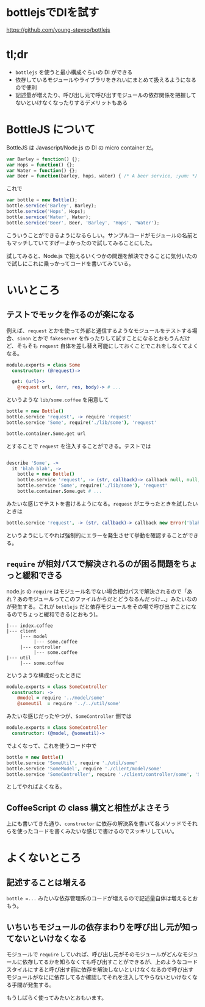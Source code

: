 # bottlejsでDIを試す

https://github.com/young-steveo/bottlejs

# tl;dr

* `bottlejs` を使うと最小構成ぐらいの DI ができる
* 依存しているモジュールやライブラリをきれいにまとめて扱えるようになるので便利
* 記述量が増えたり、呼び出し元で呼び出すモジュールの依存関係を把握してないといけなくなったりするデメリットもある

# BottleJS について

BottleJS は Javascript/Node.js の DI の micro container だ。

```js
var Barley = function() {};
var Hops = function() {};
var Water = function() {};
var Beer = function(barley, hops, water) { /* A beer service, :yum: */ };
```

これで

```js
var bottle = new Bottle();
bottle.service('Barley', Barley);
bottle.service('Hops', Hops);
bottle.service('Water', Water);
bottle.service('Beer', Beer, 'Barley', 'Hops', 'Water');
```

こういうことができるようになるらしい。サンプルコードがモジュールの名前ともマッチしていてすげーよかったので試してみることにした。

試してみると、Node.js で抱えるいくつかの問題を解決できることに気付いたので試しにこれに乗っかってコードを書いてみている。

# いいところ

## テストでモックを作るのが楽になる

例えば、`request` とかを使って外部と通信するようなモジュールをテストする場合、`sinon` とかで `fakeserver` を作ったりして試すことになるとおもうんだけど、そもそも `request` 自体を差し替え可能にしておくことでこれをしなくてよくなる。

```coffee
module.exports = class Some
  constructor: (@request)->

  get: (url)->
    @request url, (err, res, body)-> # ...
```

というような `lib/some.coffee` を用意して

```coffee
bottle = new Bottle()
bottle.service 'request', -> require 'request'
bottle.service 'Some', require('./lib/some'), 'request'

bottle.container.Some.get url
```

とすることで `request` を注入することができる。テストでは

```coffee

describe 'Some', ->
  it 'blah blah', ->
    bottle = new Bottle()
    bottle.service 'request', -> (str, callback)-> callback null, null, 'fake response'
    bottle.service 'Some', require('./lib/some'), 'request'
    bottle.container.Some.get # ...
```

みたいな感じでテストを書けるようになる。`request` がエラったときを試したいときは

```coffee
bottle.service 'request', -> (str, callback)-> callback new Error('blah')
```

というようにしてやれば強制的にエラーを発生させて挙動を確認することができる。

## `require` が相対パスで解決されるのが困る問題をちょっと緩和できる

node.js の `require` はモジュール名でない場合相対パスで解決されるので「あれ？あのモジュールってこのファイルからだとどうなるんだっけ...」みたいなのが発生する。これが `bottlejs` だと依存モジュールをその場で呼び出すことになるのでちょっと緩和できる(とおもう)。

```
|--- index.coffee
|--- client
     |--- model
          |--- some.coffee
     |--- controller
          |--- some.coffee
|--- util
     |--- some.coffee
```

というような構成だったときに

```coffee
module.exports = class SomeController
  constructor: ->
    @model = require '../model/some'
    @someutil  = require '../../util/some'
```

みたいな感じだったやつが、`SomeController` 側では

```coffee
module.exports = class SomeController
  constructor: (@model, @someutil)->
```

でよくなって、これを使うコード中で

```coffee
bottle = new Bottle()
bottle.service 'SomeUtil', require './util/some'
bottle.service 'SomeModel', require './client/model/some'
bottle.service 'SomeController', require './client/controller/some', 'SomeModel', 'SomeUtil'
```

としてやればよくなる。

## CoffeeScript の class 構文と相性がよさそう

上にも書いてきた通り、`constructor` に依存の解決系を書いて各メソッドでそれらを使ったコードを書くみたいな感じで書けるのでスッキリしていい。

# よくないところ

## 記述することは増える

`bottle =...` みたいな依存管理系のコードが増えるので記述量自体は増えるとおもう。

## いちいちモジュールの依存まわりを呼び出し元が知ってないといけなくなる

モジュールで `require` していれば、呼び出し元がそのモジュールがどんなモジュールに依存してるかを知らなくても呼び出すことができるが、上のようなコードスタイルにすると呼び出す前に依存を解決しないといけなくなるので呼び出すモジュールがなにに依存してるか確認してそれを注入してやらないといけなくなる手間が発生する。

もうしばらく使ってみたいとおもいます。
